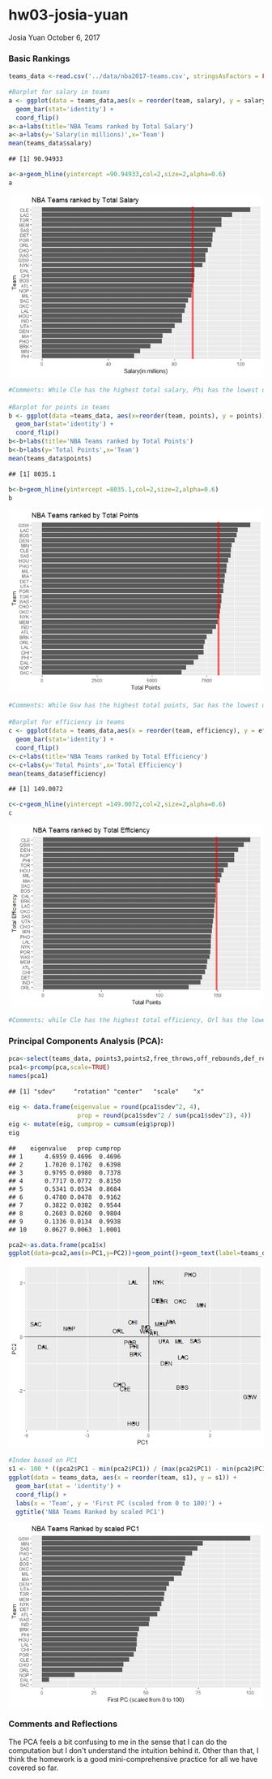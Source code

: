 hw03-josia-yuan
================
Josia Yuan
October 6, 2017

### Basic Rankings

``` r
teams_data <-read.csv('../data/nba2017-teams.csv', stringsAsFactors = FALSE)
```

``` r
#Barplot for salary in teams
a <- ggplot(data = teams_data,aes(x = reorder(team, salary), y = salary)) +
  geom_bar(stat='identity') +
  coord_flip()
a<-a+labs(title='NBA Teams ranked by Total Salary')
a<-a+labs(y='Salary(in millions)',x='Team')
mean(teams_data$salary)
```

    ## [1] 90.94933

``` r
a<-a+geom_hline(yintercept =90.94933,col=2,size=2,alpha=0.6)
a
```

![](hw03-josia-yuan_files/figure-markdown_github-ascii_identifiers/unnamed-chunk-2-1.png)

``` r
#Comments: While Cle has the highest total salary, Phi has the lowest one.

#Barplot for points in teams
b <- ggplot(data =teams_data, aes(x=reorder(team, points), y = points)) +
  geom_bar(stat='identity') +
  coord_flip()
b<-b+labs(title='NBA Teams ranked by Total Points')
b<-b+labs(y='Total Points',x='Team')
mean(teams_data$points)
```

    ## [1] 8035.1

``` r
b<-b+geom_hline(yintercept =8035.1,col=2,size=2,alpha=0.6)
b
```

![](hw03-josia-yuan_files/figure-markdown_github-ascii_identifiers/unnamed-chunk-2-2.png)

``` r
#Comments: While Gsw has the highest total points, Sac has the lowest one.

#Barplot for efficiency in teams
c <- ggplot(data = teams_data,aes(x = reorder(team, efficiency), y = efficiency)) +
  geom_bar(stat='identity') +
  coord_flip()
c<-c+labs(title='NBA Teams ranked by Total Efficiency')
c<-c+labs(y='Total Points',x='Total Efficiency')
mean(teams_data$efficiency)
```

    ## [1] 149.0072

``` r
c<-c+geom_hline(yintercept =149.0072,col=2,size=2,alpha=0.6)
c
```

![](hw03-josia-yuan_files/figure-markdown_github-ascii_identifiers/unnamed-chunk-2-3.png)

``` r
#Comments: while Cle has the highest total efficiency, Orl has the lowest one, much lower than the second lowest team Ind.
```

### Principal Components Analysis (PCA):

``` r
pca<-select(teams_data, points3,points2,free_throws,off_rebounds,def_rebounds,assists,steals,blocks,turnovers,fouls)
pca1<-prcomp(pca,scale=TRUE)
names(pca1)
```

    ## [1] "sdev"     "rotation" "center"   "scale"    "x"

``` r
eig <- data.frame(eigenvalue = round(pca1$sdev^2, 4), 
                   prop = round(pca1$sdev^2 / sum(pca1$sdev^2), 4))
eig <- mutate(eig, cumprop = cumsum(eig$prop))
eig
```

    ##    eigenvalue   prop cumprop
    ## 1      4.6959 0.4696  0.4696
    ## 2      1.7020 0.1702  0.6398
    ## 3      0.9795 0.0980  0.7378
    ## 4      0.7717 0.0772  0.8150
    ## 5      0.5341 0.0534  0.8684
    ## 6      0.4780 0.0478  0.9162
    ## 7      0.3822 0.0382  0.9544
    ## 8      0.2603 0.0260  0.9804
    ## 9      0.1336 0.0134  0.9938
    ## 10     0.0627 0.0063  1.0001

``` r
pca2<-as.data.frame(pca1$x)
ggplot(data=pca2,aes(x=PC1,y=PC2))+geom_point()+geom_text(label=teams_data$team)+geom_hline(yintercept = 0) + geom_vline(xintercept = 0)
```

![](hw03-josia-yuan_files/figure-markdown_github-ascii_identifiers/unnamed-chunk-3-1.png)

``` r
#Index based on PC1
s1 <- 100 * ((pca2$PC1 - min(pca2$PC1)) / (max(pca2$PC1) - min(pca2$PC1)))
ggplot(data = teams_data, aes(x = reorder(team, s1), y = s1)) + 
  geom_bar(stat = 'identity') + 
  coord_flip() + 
  labs(x = 'Team', y = 'First PC (scaled from 0 to 100)') + 
  ggtitle('NBA Teams Ranked by scaled PC1')
```

![](hw03-josia-yuan_files/figure-markdown_github-ascii_identifiers/unnamed-chunk-3-2.png)

### Comments and Reflections

The PCA feels a bit confusing to me in the sense that I can do the computation but I don't understand the intuition behind it. Other than that, I think the homework is a good mini-comprehensive practice for all we have covered so far.
